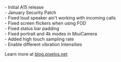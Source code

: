 \- Initial A15 release  
\- January Security Patch  
\- Fixed loud speaker ain't working with incoming calls  
\- Fixed screen flickers when using FOD  
\- Fixed status bar padding  
\- Fixed portrait and 4k modes in MiuiCamera  
\- Added high touch sampling rate  
\- Enable different vibration Intensities  

Learn more at [blog.pixelos.net](https://blog.pixelos.net/)
